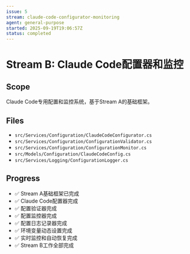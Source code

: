 ```yaml
---
issue: 5
stream: claude-code-configurator-monitoring
agent: general-purpose
started: 2025-09-19T19:06:57Z
status: completed
---
```


# Stream B: Claude Code配置器和监控

## Scope
Claude Code专用配置和监控系统，基于Stream A的基础框架。

## Files
- `src/Services/Configuration/ClaudeCodeConfigurator.cs`
- `src/Services/Configuration/ConfigurationValidator.cs`
- `src/Services/Configuration/ConfigurationMonitor.cs`
- `src/Models/Configuration/ClaudeCodeConfig.cs`
- `src/Services/Logging/ConfigurationLogger.cs`

## Progress
- ✅ Stream A基础框架已完成
- ✅ Claude Code配置器完成
- ✅ 配置验证器完成
- ✅ 配置监控器完成
- ✅ 配置日志记录器完成
- ✅ 环境变量动态设置完成
- ✅ 实时监控和自动恢复完成
- ✅ Stream B工作全部完成